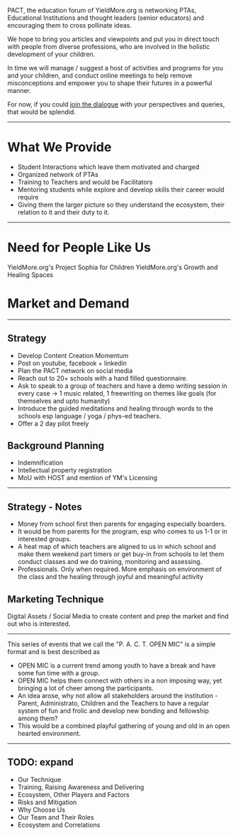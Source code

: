 PACT, the education forum of YieldMore.org is networking PTAs, Educational Institutions and thought leaders (senior educators) and encouraging them to cross pollinate ideas.

We hope to bring you articles and viewpoints and put you in direct touch with people from diverse professions, who are involved in the holistic development of your children.

In time we will manage / suggest a host of activities and programs for you and your children, and conduct online meetings to help remove misconceptions and empower you to shape their futures in a powerful manner.

For now, if you could <a href="javascript:void();" class="toggle-engage engage-pact">join the dialogue</a> with your perspectives and queries, that would be splendid.

---

# What We Provide

* Student Interactions which leave them motivated and charged
* Organized network of PTAs
* Training to Teachers and would be Facilitators
* Mentoring students while explore and develop skills their career would require
* Giving them the larger picture so they understand the ecosystem, their relation to it and their duty to it.

---

# Need for People Like Us
YieldMore.org's Project Sophia for Children
YieldMore.org's Growth and Healing Spaces

# Market and Demand

---

## Strategy

* Develop Content Creation Momentum
* Post on youtube, facebook + linkedin
* Plan the PACT network on social media
* Reach out to 20+ schools with a hand filled questionnaire.
* Ask to speak to a group of teachers and have a demo writing session in every case -> 1 music related, 1 freewriting on themes like goals (for themselves and upto humanity)
* Introduce the guided meditations and healing through words to the schools esp language / yoga / phys-ed teachers.
* Offer a 2 day pilot freely

## Background Planning

* Indemnification
* Intellectual property registration
* MoU with HOST and mention of YM's Licensing

---

## Strategy - Notes

* Money from school first then parents for engaging especially boarders.
* It would be from parents for the program, esp who comes to us 1-1 or in interested groups.
* A heat map of which teachers are aligned to us in which school and make them weekend part timers or get buy-in from schools to let them conduct classes and we do training, monitoring and assessing.
* Professionals. Only when required. More emphasis on environment of the class and the healing through joyful and meaningful activity

## Marketing Technique

Digital Assets / Social Media to create content and prep the market and find out who is interested.

---

This series of events that we call the "P. A. C. T.  OPEN  MIC" is a simple format and is best described as

* OPEN MIC is a current trend among youth to have a break and have some fun time with a group. 
* OPEN MIC helps them connect with others in a non imposing way, yet bringing a lot of cheer among the participants. 
* An idea arose, why not allow all stakeholders around the institution - Parent, Administrato, Children and the Teachers to have a regular system of fun and frolic and develop new bonding and fellowship among them?
* This would be a combined playful gathering of young and old in an open hearted environment.

---

## TODO: expand

* Our Technique
* Training, Raising Awareness and Delivering
* Ecosystem, Other Players and Factors
* Risks and Mitigation
* Why Choose Us
* Our Team and Their Roles
* Ecosystem and Correlations
